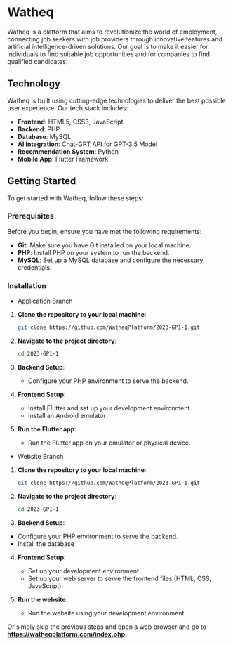 # Watheq

Watheq is a platform that aims to revolutionize the world of employment, connecting job seekers with job providers through innovative features and artificial intelligence-driven solutions. Our goal is to make it easier for individuals to find suitable job opportunities and for companies to find qualified candidates.

## Technology

Watheq is built using cutting-edge technologies to deliver the best possible user experience. Our tech stack includes:

- **Frontend**: HTML5, CSS3, JavaScript
- **Backend**: PHP
- **Database**: MySQL
- **AI Integration**: Chat-GPT API for GPT-3.5 Model
- **Recommendation System**: Python
- **Mobile App**: Flutter Framework

## Getting Started

To get started with Watheq, follow these steps:

### Prerequisites

Before you begin, ensure you have met the following requirements:

- **Git**: Make sure you have Git installed on your local machine.
- **PHP**: Install PHP on your system to run the backend.
- **MySQL**: Set up a MySQL database and configure the necessary credentials.

### Installation

- Application Branch

1. **Clone the repository to your local machine**:

   ```sh
   git clone https://github.com/WatheqPlatform/2023-GP1-1.git
   ```

2. **Navigate to the project directory**:

   ```sh
   cd 2023-GP1-1
   ```

3. **Backend Setup**:
   - Configure your PHP environment to serve the backend.

4. **Frontend Setup**:
   - Install Flutter and set up your development environment.
   - Install an Android emulator

5. **Run the Flutter app**:
   - Run the Flutter app on your emulator or physical device.


  
- Website Branch

1. **Clone the repository to your local machine**:

   ```sh
   git clone https://github.com/WatheqPlatform/2023-GP1-1.git
   ```

2. **Navigate to the project directory**:

   ```sh
   cd 2023-GP1-1
   ```
3.  **Backend Setup**:
   - Configure your PHP environment to serve the backend.
   - Install the database
     
4. **Frontend Setup**:
    - Set up your development environment
    - Set up your web server to serve the frontend files (HTML, CSS, JavaScript).
      
6. **Run the website**:
   - Run the website using your development environment 
     
  Or simply skip the previous steps and open a web browser and go to **https://watheqplatform.com/index.php.**








